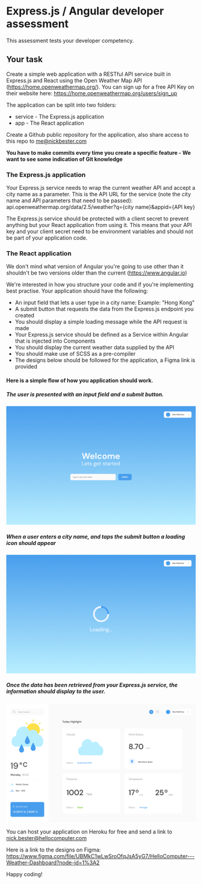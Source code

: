 # Express.js / Angular developer assessment
This assessment tests your developer competency. 

## Your task
Create a simple web application with a RESTful API service built in Express.js and React using the Open Weather Map API (https://home.openweathermap.org/). You can sign up for a free API Key on their website here: https://home.openweathermap.org/users/sign_up

The application can be split into two folders:
* service - The Express.js application
* app - The React application

Create a Github public repository for the application, also share access to this repo to me@nickbester.com

**You have to make commits every time you create a specific feature - We want to see some indication of Git knowledge**

### The Express.js application
Your Express.js service needs to wrap the current weather API and accept a city name as a parameter. This is the API URL for the service (note the city name and API parameters that need to be passed):
api.openweathermap.org/data/2.5/weather?q={city name}&appid={API key}

The Express.js service should be protected with a client secret to prevent anything but your React application from using it. This means that your API key and your client secret need to be environment variables and should not be part of your application code.

### The React application
We don't mind what version of Angular you're going to use other than it shouldn't be two versions older than the current (https://www.angular.io)

We're interested in how you structure your code and if you're implementing best practise. Your application should have the following:
* An input field that lets a user type in a city name: Example: "Hong Kong"
* A submit button that requests the data from the Express.js endpoint you created
* You should display a simple loading message while the API request is made
* Your Express.js service should be defined as a Service within Angular that is injected into Components
* You should display the current weather data supplied by the API
* You should make use of SCSS as a pre-compiler 
* The designs below should be followed for the application, a Figma link is provided

#### Here is a simple flow of how you application should work. 
##### The user is presented with an input field and a submit button.
![](step1.png)

##### When a user enters a city name, and taps the submit button a loading icon should appear
![](step2.png)

##### Once the data has been retrieved from your Express.js service, the information should display to the user.
![](step3.png)

You can host your application on Heroku for free and send a link to nick.bester@hellocomputer.com

Here is a link to the designs on Figma:
https://www.figma.com/file/UBMkC1wLwSroOfqJsA5yG7/HelloComputer---Weather-Dashboard?node-id=1%3A2

Happy coding!
